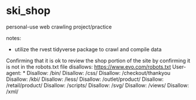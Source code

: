# ski_shop
personal-use web crawling project/practice

notes:
- utilize the rvest tidyverse package to crawl and compile data

Confirming that it is ok to review the shop portion of the site by confirming it is not in the robots.txt file disallows:
https://www.evo.com/robots.txt
User-agent: *
Disallow: /bin/
Disallow: /css/
Disallow: /checkout/thankyou
Disallow: /kbi/
Disallow: /less/
Disallow: /outlet/product/
Disallow: /retail/product/
Disallow: /scripts/
Disallow: /svg/
Disallow: /views/
Disallow: /xml/


